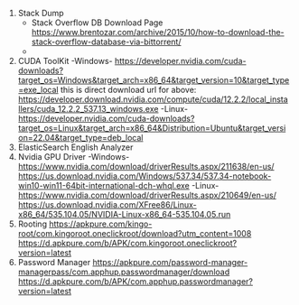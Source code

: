 1. Stack Dump
   - Stack Overflow DB Download Page
     https://www.brentozar.com/archive/2015/10/how-to-download-the-stack-overflow-database-via-bittorrent/
   - 
2. CUDA ToolKit
  -Windows-
   https://developer.nvidia.com/cuda-downloads?target_os=Windows&target_arch=x86_64&target_version=10&target_type=exe_local
   this is direct download url for above: https://developer.download.nvidia.com/compute/cuda/12.2.2/local_installers/cuda_12.2.2_537.13_windows.exe
   -Linux-
   https://developer.nvidia.com/cuda-downloads?target_os=Linux&target_arch=x86_64&Distribution=Ubuntu&target_version=22.04&target_type=deb_local
3. ElasticSearch English Analyzer
4. Nvidia GPU Driver
   -Windows-
   https://www.nvidia.com/download/driverResults.aspx/211638/en-us/
   https://us.download.nvidia.com/Windows/537.34/537.34-notebook-win10-win11-64bit-international-dch-whql.exe
   -Linux-
   https://www.nvidia.com/download/driverResults.aspx/210649/en-us/
   https://us.download.nvidia.com/XFree86/Linux-x86_64/535.104.05/NVIDIA-Linux-x86_64-535.104.05.run
5. Rooting
   https://apkpure.com/kingo-root/com.kingoroot.oneclickroot/download?utm_content=1008
   https://d.apkpure.com/b/APK/com.kingoroot.oneclickroot?version=latest
6. Password Manager
   https://apkpure.com/password-manager-managerpass/com.apphup.passwordmanager/download
   https://d.apkpure.com/b/APK/com.apphup.passwordmanager?version=latest

